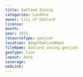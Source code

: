 ```yaml
---
title: Oakland Zoning
categories: LandUse
owner: City of Oakland
license:
month:
year: 2015
resourceType: geojson
location: AdaptOaklandMaps
fileName: Oakland_zoning.geojson
geoType: line
layout: data
coverage:
webLink:
---
```

